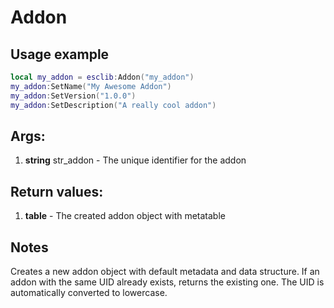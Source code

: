 # Addon

## Usage example
```lua
local my_addon = esclib:Addon("my_addon")
my_addon:SetName("My Awesome Addon")
my_addon:SetVersion("1.0.0")
my_addon:SetDescription("A really cool addon")
```

## Args:
1. **string** str_addon - The unique identifier for the addon

## Return values:
1. **table** - The created addon object with metatable

## Notes
Creates a new addon object with default metadata and data structure. If an addon with the same UID already exists, returns the existing one. The UID is automatically converted to lowercase.
